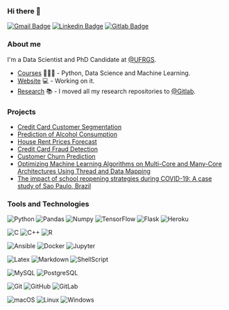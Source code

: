 ### Hi there 👋


[![Gmail Badge](https://img.shields.io/badge/-msserpa@inf.ufrgs.br-c14438?style=flat&logo=Gmail&logoColor=white)](mailto:msserpa@inf.ufrgs.br "Connect via Email")
[![Linkedin Badge](https://img.shields.io/badge/-Matheus%20Serpa-0072b1?style=flat&logo=Linkedin&logoColor=white)](https://www.linkedin.com/in/matheusserpa/ "Connect on LinkedIn")
[![Gitlab Badge](https://img.shields.io/badge/-Gitlab-000?style=flat-square&logo=Gitlab&logoColor=white&link=https://gitlab.com/msserpa)](https://gitlab.com/msserpa)

### About me

I'm a Data Scientist and PhD Candidate at [@UFRGS](https://www.inf.ufrgs.br/site/en).

- [Courses](https://targettrust.com.br/instrutor/matheus-serpa/) 👨🏼‍🏫 - Python, Data Science and Machine Learning.
- [Website](https://www.inf.ufrgs.br/~msserpa/) 💻 - Working on it.
- [Research](https://gitlab.com/msserpa) :books:  - I moved all my research repositories to [@Gitlab](https://gitlab.com/msserpa).

### Projects

- [Credit Card Customer Segmentation](https://colab.research.google.com/)
- [Prediction of Alcohol Consumption](https://colab.research.google.com/)
- [House Rent Prices Forecast](https://colab.research.google.com/)
- [Credit Card Fraud Detection](https://colab.research.google.com/)
- [Customer Churn Prediction](https://colab.research.google.com/)
- [Optimizing Machine Learning Algorithms on Multi-Core and Many-Core Architectures Using Thread and Data Mapping](https://ieeexplore.ieee.org/abstract/document/8374481)
- [The impact of school reopening strategies during COVID-19: A case study of Sao Paulo, Brazil](https://arxiv.org/abs/2010.08426)


### Tools and Technologies

![Python](https://img.shields.io/badge/python%20-%2314354C.svg?style=plastic&logo=Python&logoColor=white)
![Pandas](https://img.shields.io/badge/pandas%20-%23150458.svg?style=plastic&logo=pandas&logoColor=white)
![Numpy](https://img.shields.io/badge/numpy%20-%23013243.svg?style=plastic&logo=numpy&logoColor=white)
![TensorFlow](https://img.shields.io/badge/TensorFlow%20-%23FF6F00.svg?style=plastic&logo=TensorFlow&logoColor=white)
![Flask](https://img.shields.io/badge/flask%20-%23000.svg?style=plastic&logo=flask&logoColor=white)
![Heroku](https://img.shields.io/badge/heroku%20-%23430098.svg?style=plastic&logo=heroku&logoColor=white)

![C](https://img.shields.io/badge/C%20-%2300599C.svg?style=plastic&logo=c&logoColor=white)
![C++](https://img.shields.io/badge/-C++-00599C?style=plastic&logo=c%2B%2B&logoColor=white)
![R](https://img.shields.io/badge/-R-%23276DC3?&style=plastic&logo=r&logoColor=white)

![Ansible](https://img.shields.io/badge/ansible%20-%231A1918.svg?style=plastic&logo=ansible&logoColor=white)
![Docker](https://img.shields.io/badge/docker%20-%230db7ed.svg?style=plastic&logo=docker&logoColor=white)
![Jupyter](https://img.shields.io/badge/Jupyter%20-%23F37626.svg?style=plastic&logo=Jupyter&logoColor=white)

![Latex](https://img.shields.io/badge/latex%20-%23008080.svg?style=plastic&logo=latex&logoColor=white)
![Markdown](https://img.shields.io/badge/markdown-%23000000.svg?style=plastic&logo=markdown&logoColor=white)
![ShellScript](https://img.shields.io/badge/shell_script%20-%23121011.svg?style=plastic&logo=gnu-bash&logoColor=white)

![MySQL](https://img.shields.io/badge/mysql-%2300f.svg?style=plastic&logo=mysql&logoColor=white)
![PostgreSQL](https://img.shields.io/badge/postgres-%23316192.svg?style=plastic&logo=postgresql&logoColor=white)

![Git](https://img.shields.io/badge/git%20-%23F05033.svg?&style=plastic&logo=git&logoColor=white)
![GitHub](https://img.shields.io/badge/gitlab%20-%23181717.svg?&style=plastic&logo=gitlab&logoColor=white)
![GitLab](https://img.shields.io/badge/github%20-%23121011.svg?&style=plastic&logo=github&logoColor=white)

![macOS](https://img.shields.io/badge/macos-catalina.svg?style=plastic&logo=apple&logoColor=white)
![Linux](https://img.shields.io/badge/-Linux-000000?style=plastic&logo=linux&logoColor=white)
![Windows](https://img.shields.io/badge/-Windows-000000?style=plastic&logo=Windows&logoColor=white)

<!--
**msserpa/msserpa** is a ✨ _special_ ✨ repository because its `README.md` (this file) appears on your GitHub profile.

Here are some ideas to get you started:

- 🔭 I’m currently working on ...
- 🌱 I’m currently learning ...
- 👯 I’m looking to collaborate on ...
- 🤔 I’m looking for help with ...
- 💬 Ask me about ...
- 📫 How to reach me: ...
- 😄 Pronouns: ...
- ⚡ Fun fact: ...
-->
